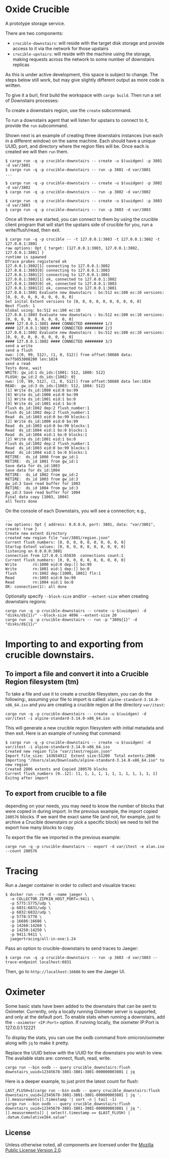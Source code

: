 # Oxide Crucible

A prototype storage service.

There are two components:

* `crucible-downstairs`: will reside with the target disk storage and provide
  access to it via the network for those upstairs
* `crucible-upstairs`: will reside with the machine using the storage,
  making requests across the network to some number of downstairs replicas

As this is under active development, this space is subject to change.
The steps below still work, but may give slightly different output as
more code is written.

To give it a burl, first build the workspace with `cargo build`.  Then run
a set of Downstairs processes:

To create a downstairs region, use the `create` subcommand.

To run a downstairs agent that will listen for upstairs to connect to it,
provide the `run` subcommand.

Shown next is an example of creating three downstairs instances (run each in a
different window) on the same machine.  Each should have a unique UUID, port,
and directory where the region files will be.  Once each is created we will
then `run` them.
```
$ cargo run -q -p crucible-downstairs -- create -u $(uuidgen) -p 3801 -d var/3801
$ cargo run -q -p crucible-downstairs -- run -p 3801 -d var/3801
...
```

```
$ cargo run -q -p crucible-downstairs -- create -u $(uuidgen) -p 3802 -d var/3802
$ cargo run -q -p crucible-downstairs -- run -p 3802 -d var/3802
```

```
$ cargo run -q -p crucible-downstairs -- create -u $(uuidgen) -p 3803 -d var/3803
$ cargo run -q -p crucible-downstairs -- run -p 3803 -d var/3803
```

Once all three are started, you can connect to them by using the crucible
client program that will start the upstairs side of crucible for you, run
a write/flush/read, then exit.

```
$ cargo run -q -p crucible -- -t 127.0.0.1:3803 -t 127.0.0.1:3802 -t 127.0.0.1:3801
raw options: Opt { target: [127.0.0.1:3803, 127.0.0.1:3802, 127.0.0.1:3801] }
runtime is spawned
DTrace probes registered ok
127.0.0.1:3802[1] connecting to 127.0.0.1:3802
127.0.0.1:3803[0] connecting to 127.0.0.1:3803
127.0.0.1:3801[2] connecting to 127.0.0.1:3801
127.0.0.1:3802[1] ok, connected to 127.0.0.1:3802
127.0.0.1:3803[0] ok, connected to 127.0.0.1:3803
127.0.0.1:3801[2] ok, connected to 127.0.0.1:3801
127.0.0.1:3801 Evaluate new downstairs : bs:512 es:100 ec:10 versions: [0, 0, 0, 0, 0, 0, 0, 0, 0, 0]
Set inital Extent versions to [0, 0, 0, 0, 0, 0, 0, 0, 0, 0]
Next flush: 1
Global using: bs:512 es:100 ec:10
127.0.0.1:3803 Evaluate new downstairs : bs:512 es:100 ec:10 versions: [0, 0, 0, 0, 0, 0, 0, 0, 0, 0]
#### 127.0.0.1:3801 #### CONNECTED ######## 1/3
#### 127.0.0.1:3803 #### CONNECTED ######## 2/3
127.0.0.1:3802 Evaluate new downstairs : bs:512 es:100 ec:10 versions: [0, 0, 0, 0, 0, 0, 0, 0, 0, 0]
#### 127.0.0.1:3802 #### CONNECTED ######## 3/3
send a write
send a flush
nwo: [(0, 99, 512), (1, 0, 512)] from offset:50688 data: 0x7fb053008200 len:1024
send a read
Tests done, wait
WRITE: gw_id:1 ds_ids:{1001: 512, 1000: 512}
FLUSH: gw_id:2 ds_ids:{1002: 0}
nwo: [(0, 99, 512), (1, 0, 512)] from offset:50688 data len:1024
READ:  gw_id:3 ds_ids:{1003: 512, 1004: 512}
[1] Write ds_id:1000 eid:0 bo:99
[0] Write ds_id:1000 eid:0 bo:99
[1] Write ds_id:1001 eid:1 bo:0
[0] Write ds_id:1001 eid:1 bo:0
Flush ds_id:1002 dep:2 flush_number:1
Flush ds_id:1002 dep:2 flush_number:1
Read  ds_id:1003 eid:0 bo:99 blocks:1
[2] Write ds_id:1000 eid:0 bo:99
Read  ds_id:1003 eid:0 bo:99 blocks:1
Read  ds_id:1004 eid:1 bo:0 blocks:1
Read  ds_id:1004 eid:1 bo:0 blocks:1
[2] Write ds_id:1001 eid:1 bo:0
Flush ds_id:1002 dep:2 flush_number:1
Read  ds_id:1003 eid:0 bo:99 blocks:1
Read  ds_id:1004 eid:1 bo:0 blocks:1
RETIRE:  ds_id 1000 from gw_id:1
RETIRE:  ds_id 1001 from gw_id:1
Save data for ds_id:1003
Save data for ds_id:1004
RETIRE:  ds_id 1002 from gw_id:2
RETIRE:  ds_id 1003 from gw_id:3
gw_id:3 Save read buffer for 1003
RETIRE:  ds_id 1004 from gw_id:3
gw_id:3 Save read buffer for 1004
Final data copy [1003, 1004]
all Tests done
```

On the console of each Downstairs, you will see a connection; e.g.,

```
...
raw options: Opt { address: 0.0.0.0, port: 3801, data: "var/3801", create: true }
Create new extent directory
created new region file "var/3801/region.json"
Current flush_numbers: [0, 0, 0, 0, 0, 0, 0, 0, 0, 0]
Startup Extent values: [0, 0, 0, 0, 0, 0, 0, 0, 0, 0]
listening on 0.0.0.0:3801
connection from 127.0.0.1:65030  connections count:1
Current flush_numbers: [0, 0, 0, 0, 0, 0, 0, 0, 0, 0]
Write       rn:1000 eid:0 dep:[] bo:99
Write       rn:1001 eid:1 dep:[] bo:0
flush       rn:1002 dep:[1000, 1001] fln:1
Read        rn:1003 eid:0 bo:99
Read        rn:1004 eid:1 bo:0
OK: connection(1): all done
```

Optionally specify `--block-size` and/or `--extent-size` when creating downstairs regions:

```
cargo run -q -p crucible-downstairs -- create -u $(uuidgen) -d "disks/d${1}/" --block-size 4096 --extent-size 20
cargo run -q -p crucible-downstairs -- run -p "380${1}" -d "disks/d${1}/"
```

# Importing to and exporting from crucible downstairs.

## To import a file and convert it into a Crucible Region filesystem (tm)

To take a file and use it to create a crucible filesystem, you can do the following:, assuming your file to import is called: `alpine-standard-3.14.0-x86_64.iso` and you are creating a crucible region at the directory `var/itest`:

```
cargo run -q -p crucible-downstairs -- create -u $(uuidgen) -d var/itest -i alpine-standard-3.14.0-x86_64.iso
```

This will generate a new crucible region filesystem with initial metadata and then exit.  Here is an example of running that command:

```
$ cargo run -q -p crucible-downstairs -- create -u $(uuidgen) -d var/itest -i alpine-standard-3.14.0-x86_64.iso
Created new region file "var/itest/region.json"
Import file_size: 143654912  Extent size:51200  Total extents:2806
Importing "/Users/alan/Downloads/alpine-standard-3.14.0-x86_64.iso" to new region
Created 2806 extents and Copied 280576 blocks
Current flush_numbers [0..12]: [1, 1, 1, 1, 1, 1, 1, 1, 1, 1, 1, 1]
Exitng after import
```

## To export from crucible to a file
depending on your needs, you may need to know the number of blocks that were copied in during import.  In the previous example, the import copied `280576` blocks.  If we want the exact same file (and not, for example, just to archive a Crucible downstairs or pick a specific block) we need to tell the export how many blocks to copy.

To export the file we imported in the previous example:
```
cargo run -q -p crucible-downstairs -- export -d var/itest -e alan.iso --count 280576
```

# Tracing #

Run a Jaeger container in order to collect and visualize traces:

    $ docker run --rm -d --name jaeger \
      -e COLLECTOR_ZIPKIN_HOST_PORT=:9411 \
      -p 5775:5775/udp \
      -p 6831:6831/udp \
      -p 6832:6832/udp \
      -p 5778:5778 \
      -p 16686:16686 \
      -p 14268:14268 \
      -p 14250:14250 \
      -p 9411:9411 \
      jaegertracing/all-in-one:1.24

Pass an option to crucible-downstairs to send traces to Jaeger:

    $ cargo run -q -p crucible-downstairs -- run -p 3803 -d var/3803 --trace-endpoint localhost:6831

Then, go to `http://localhost:16686` to see the Jaeger UI.

# Oximeter #
Some basic stats have been added to the downstairs that can be sent to Oximeter.
Currently, only a locally running Oximeter server is supported, and only at
the default port. To enable stats when running a downstairs, add the
`--oximeter <IP:Port>` option.  If running locally, the oixmeter IP:Port is
127.0.0.1:12221


To display the stats, you can use the oxdb command from omicron/oximeter
along with `jq` to make it pretty.

Replace the UUID below with the UUID for the downstairs you wish to view.
The available stats are: connect, flush, read, write.

```
cargo run --bin oxdb -- query crucible_downstairs:flush downstairs_uuid=12345678-3801-3801-3801-000000003801 | jq
```

Here is a deeper example, to just print the latest count for flush:
```
LAST_FLUSH=$(cargo run --bin oxdb -- query crucible_downstairs:flush downstairs_uuid=12345678-3801-3801-3801-000000003801 | jq '.[].measurements[].timestamp '| sort -n | tail -1)
cargo run --bin oxdb -- query crucible_downstairs:flush downstairs_uuid=12345678-3801-3801-3801-000000003801 | jq ".[].measurements[] | select(.timestamp == $LAST_FLUSH) | .datum.CumulativeI64.value"
```

## License

Unless otherwise noted, all components are licensed under the [Mozilla Public License Version 2.0](LICENSE).
